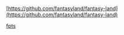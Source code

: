 [https://github.com/fantasyland/fantasy-land](https://github.com/fantasyland/fantasy-land)

[fpts](https://gcanti.github.io/fp-ts/modules/IO.ts.html)